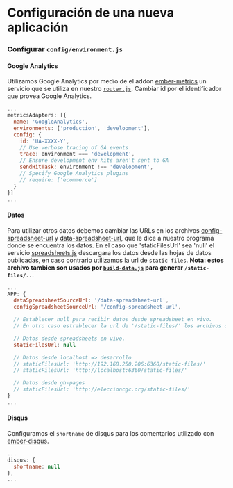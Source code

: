 # Configuración de una nueva aplicación

### Configurar `config/environment.js`
#### Google Analytics
Utilizamos Google Analytics por medio de el addon [ember-metrics](https://github.com/poteto/ember-metrics) un servicio que se utiliza en nuestro [`router.js`](https://github.com/RedCiudadana/MiGuatemala/blob/master/app/router.js). Cambiar id por el identificador que provea Google Analytics.
```javascript
...
metricsAdapters: [{
  name: 'GoogleAnalytics',
  environments: ['production', 'development'],
  config: {
    id: 'UA-XXXX-Y',
    // Use verbose tracing of GA events
    trace: environment === 'development',
    // Ensure development env hits aren't sent to GA
    sendHitTask: environment !== 'development',
    // Specify Google Analytics plugins
    // require: ['ecommerce']
  }
}]
...
```
#### Datos
Para utilizar otros datos debemos cambiar las URLs en los archivos [config-spreadsheet-url](https://github.com/RedCiudadana/MiGuatemala/blob/master/public/config-spreadsheet-url) y [data-spreadsheet-url](https://github.com/RedCiudadana/MiGuatemala/blob/master/public/data-spreadsheet-url), que le dice a nuestro programa donde se encuentra los datos. En el caso que 'staticFilesUrl' sea 'null' el servicio [spreadsheets.js](https://github.com/RedCiudadana/MiGuatemala/blob/master/app/services/spreadsheets.js) descargara los datos desde las hojas de datos publicadas, en caso contrario utilizamos la url de `static-files`. **Nota: estos archivo 
tambien son usados por [`build-data.js`](https://github.com/RedCiudadana/MiGuatemala/blob/master/build-data.js) para generar `/static-files/..`**.

```javascript
...
APP: {
  dataSpreadsheetSourceUrl: '/data-spreadsheet-url',
  configSpreadsheetSourceUrl: '/config-spreadsheet-url',

  // Establecer null para recibir datos desde spreadsheet en vivo.
  // En otro caso estrablecer la url de '/static-files/' los archivos descargados.

  // Datos desde spreadsheets en vivo.
  staticFilesUrl: null

  // Datos desde localhost => desarrollo
  // staticFilesUrl: 'http://192.168.250.206:6360/static-files/'
  // staticFilesUrl: 'http://localhost:6360/static-files/'

  // Datos desde gh-pages
  // staticFilesUrl: 'http://eleccioncgc.org/static-files/'
}
...
```
#### Disqus
Configuramos el `shortname` de disqus para los comentarios utilizado con [ember-disqus](https://github.com/sir-dunxalot/ember-disqus).
```javascript
...
disqus: {
  shortname: null
},
...
````
